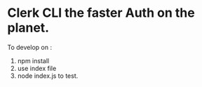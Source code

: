 # Clerk CLI the faster Auth on the planet.


To develop on :

1. npm install
2. use index file
3. node index.js to test.
